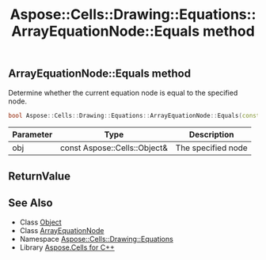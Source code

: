 ﻿---
title: Aspose::Cells::Drawing::Equations::ArrayEquationNode::Equals method
linktitle: Equals
second_title: Aspose.Cells for C++ API Reference
description: 'Aspose::Cells::Drawing::Equations::ArrayEquationNode::Equals method. Determine whether the current equation node is equal to the specified node in C++.'
type: docs
weight: 600
url: /cpp/aspose.cells.drawing.equations/arrayequationnode/equals/
---
## ArrayEquationNode::Equals method


Determine whether the current equation node is equal to the specified node.

```cpp
bool Aspose::Cells::Drawing::Equations::ArrayEquationNode::Equals(const Aspose::Cells::Object &obj)
```


| Parameter | Type | Description |
| --- | --- | --- |
| obj | const Aspose::Cells::Object\& | The specified node |

## ReturnValue



## See Also

* Class [Object](../../../aspose.cells/object/)
* Class [ArrayEquationNode](../)
* Namespace [Aspose::Cells::Drawing::Equations](../../)
* Library [Aspose.Cells for C++](../../../)
